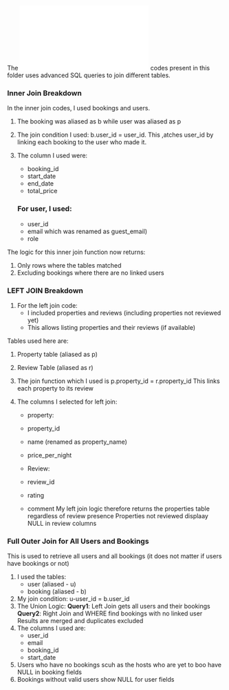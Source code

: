 The ![joins_queries](/database-adv-script/joins_queries.sql) codes present in this folder uses advanced SQL queries to join different tables.

### Inner Join Breakdown

In the inner join codes, I used bookings and users.
1. The booking was aliased as b while user was aliased as p

2. The join condition I used: b.user_id = user_id. This ,atches user_id by linking each booking to the user who made it.

3. The column I used were:
    - booking_id
    - start_date
    - end_date
    - total_price
    ### For user, I used:
    - user_id
    - email which was renamed as guest_email)
    - role

The logic for this inner join function now returns:
1. Only rows where the tables matched
2. Excluding bookings where there are no linked users

### LEFT JOIN Breakdown
1. For the left join code:
    - I included properties and reviews (including properties not reviewed yet)
    - This allows listing properties and their reviews (if available)

Tables used here are:
1. Property table (aliased as p)
2. Review Table (aliased as r)
2. The join function which I used is p.property_id = r.property_id
This links each property to its review

3. The columns I selected for left join:
    - property:
    - property_id
    - name (renamed as property_name)
    - price_per_night

    - Review:
    - review_id
    - rating
    - comment
My left join logic therefore returns the properties table regardless of review presence
Properties not reviewed displaay NULL in review columns

### Full Outer Join for All Users and Bookings
This is used to retrieve all users and all bookings (it does not matter if users have bookings or not)
1. I used the tables:
    - user (aliased - u)
    - booking (aliased - b)
2. My join condition:
    u-user_id = b.user_id
3. The Union Logic:
    **Query1**: Left Join gets all users and their bookings
    **Query2**: Right Join and WHERE find bookings with no linked user
    Results are merged and duplicates excluded
4. The columns I used are:
    - user_id
    - email
    - booking_id
    - start_date
5. Users who have no bookings scuh as the hosts who are yet to boo have NULL in booking fields
6. Bookings without valid users show NULL for user fields

